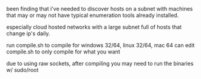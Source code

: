 been finding that i've needed to discover hosts on a subnet with machines that may or may not have typical enumeration tools already installed. 

especially cloud hosted networks with a large subnet full of hosts that change ip's daily.


run compile.sh to compile for windows 32/64, linux 32/64, mac 64
can edit compile.sh to only compile for what you want

due to using raw sockets, after compiling you may need to run the binaries w/ sudo/root